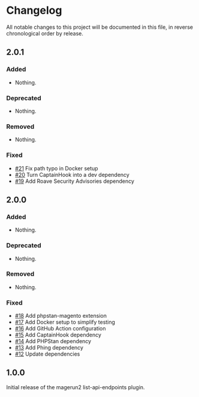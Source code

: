 # Changelog

All notable changes to this project will be documented in this file, in reverse chronological order by release.

## 2.0.1

### Added

- Nothing.

### Deprecated

- Nothing.

### Removed

- Nothing.

### Fixed

- [#21](https://github.com/bitExpert/magerun2-list-api-endpoints/pull/21) Fix path typo in Docker setup
- [#20](https://github.com/bitExpert/magerun2-list-api-endpoints/pull/20) Turn CaptainHook into a dev dependency
- [#19](https://github.com/bitExpert/magerun2-list-api-endpoints/pull/19) Add Roave Security Advisories dependency

## 2.0.0

### Added

- Nothing.

### Deprecated

- Nothing.

### Removed

- Nothing.

### Fixed

- [#18](https://github.com/bitExpert/magerun2-list-api-endpoints/pull/18) Add phpstan-magento extension
- [#17](https://github.com/bitExpert/magerun2-list-api-endpoints/pull/17) Add Docker setup to simplify testing
- [#16](https://github.com/bitExpert/magerun2-list-api-endpoints/pull/16) Add GitHub Action configuration
- [#15](https://github.com/bitExpert/magerun2-list-api-endpoints/pull/15) Add CaptainHook dependency
- [#14](https://github.com/bitExpert/magerun2-list-api-endpoints/pull/14) Add PHPStan dependency
- [#13](https://github.com/bitExpert/magerun2-list-api-endpoints/pull/13) Add Phing dependency
- [#12](https://github.com/bitExpert/magerun2-list-api-endpoints/pull/12) Update dependencies

## 1.0.0

Initial release of the magerun2 list-api-endpoints plugin.
